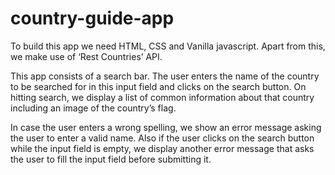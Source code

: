# country-guide-app

To build this app we need HTML, CSS and Vanilla javascript. Apart from this, we make use of ‘Rest Countries’ API.
 
This app consists of a search bar. The user enters the name of the country to be searched for in this input field and clicks on the search button. On hitting search, we display a list of common information about that country including an image of the country’s flag.
 
In case the user enters a wrong spelling, we show an error message asking the user to enter a valid name. Also if the user clicks on the search button while the input field is empty, we display another error message that asks the user to fill the input field before submitting it.
